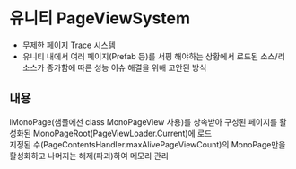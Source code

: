 # 유니티 PageViewSystem
* 무제한 페이지 Trace 시스템
* 유니티 내에서 여러 페이지(Prefab 등)를 서핑 해야하는 상황에서 로드된 소스/리소스가 증가함에 따른 성능 이슈 해결을 위해 고안된 방식

## 내용
IMonoPage(샘플에선 class MonoPageView 사용)를 상속받아 구성된 페이지를 활성화된 MonoPageRoot(PageViewLoader.Current)에 로드<br>
지정된 수(PageContentsHandler.maxAlivePageViewCount)의 MonoPage만을 활성화하고 나머지는 해제(파괴)하여 메모리 관리
